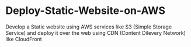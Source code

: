 # Deploy-Static-Website-on-AWS
Develop a Static website using AWS services like S3 (Simple Storage Service) and deploy it over the web using CDN (Content Dilevery Network) like CloudFront
